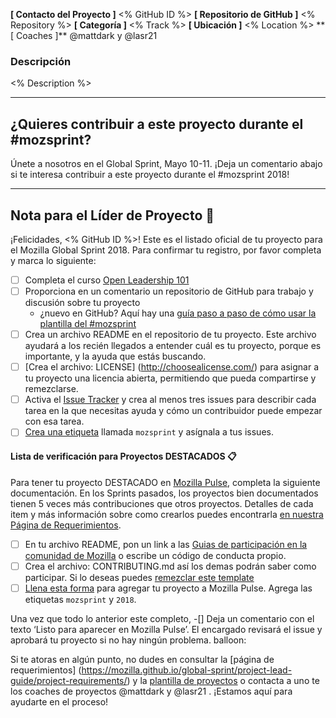 <!--- Deja todo lo que está abajo y da click en 'Submit new issue'  --->

**[ Contacto del Proyecto ]** <% GitHub ID %>
**[ Repositorio de GitHub ]** <% Repository %>
**[ Categoría ]**  <% Track %>
**[ Ubicación ]** <% Location %>
** [ Coaches ]** @mattdark y @lasr21

### Descripción
<% Description %>
***

## ¿Quieres contribuir a este proyecto durante el #mozsprint?
Únete a nosotros en el Global Sprint, Mayo 10-11. ¡Deja un comentario abajo si te interesa contribuir a este proyecto durante el #mozsprint 2018!

***

## Nota para el Líder de Proyecto :tada:
¡Felicidades, <% GitHub ID %>! Este es el listado oficial de tu proyecto para el Mozilla Global Sprint 2018. Para confirmar tu registro, por favor completa y marca lo siguiente:

- [ ] Completa el curso [Open Leadership 101](https://mozilla.teachable.com/p/open-leadership-101)
- [ ] Proporciona en un comentario un repositorio de GitHub para trabajo y discusión sobre tu proyecto
  - ¿nuevo en GitHub?  Aquí hay una [guía paso a paso de cómo usar la plantilla del #mozsprint](https://mozilla.github.io/global-sprint/project-lead-guide/templates/)
- [ ] Crea un archivo README en el repositorio de tu proyecto. Este archivo ayudará a los recién llegados a entender cuál es tu proyecto, porque es importante, y la ayuda que estás buscando.
- [ ] [Crea el archivo: LICENSE] (http://choosealicense.com/) para asignar a tu proyecto una licencia abierta, permitiendo que pueda compartirse y remezclarse.
- [ ] Activa el [Issue Tracker](https://mozilla.github.io/global-sprint/project-lead-guide/templates/#4-create-issues) y crea al menos tres issues para describir cada tarea en la que necesitas ayuda y cómo un contribuidor puede empezar con esa tarea.
- [ ] [Crea una etiqueta](https://mozilla.github.io/global-sprint/project-lead-guide/templates/#5-add-a-mozsprint-label) llamada `mozsprint` y asígnala a tus issues.

#### Lista de verificación para Proyectos DESTACADOS :clipboard:
Para tener tu proyecto DESTACADO en [Mozilla Pulse](http://mozillapulse.org/), completa la siguiente documentación. En los Sprints pasados, los proyectos bien documentados tienen 5 veces más contribuciones que otros proyectos. Detalles de cada item y más información sobre como crearlos puedes encontrarla [en nuestra Página de Requerimientos](https://mozilla.github.io/global-sprint/project-lead-guide/project-requirements/).

* [ ] En tu archivo README, pon un link a las [Guias de participación en la comunidad de Mozilla](https://www.mozilla.org/es-ES/about/governance/policies/participation/) o escribe un código de conducta propio.
* [ ] Crea el archivo: CONTRIBUTING.md así los demas podrán saber como participar. Si lo deseas puedes [remezclar este template](https://github.com/acabunoc/mozsprint-repo-template/blob/master/CONTRIBUTING_es.md)
* [ ] [Llena esta forma](https://www.mozillapulse.org/add) para agregar tu proyecto a Mozilla Pulse. Agrega las etiquetas  `mozsprint` y `2018`.

Una vez que todo lo anterior este completo,
-[] Deja un comentario con el texto ‘Listo para aparecer en Mozilla Pulse’. El encargado revisará el issue y aprobará tu proyecto si no hay ningún problema. balloon:

Si te atoras en algún punto, no dudes en consultar la [página de requerimientos] (https://mozilla.github.io/global-sprint/project-lead-guide/project-requirements/) y la [plantilla de proyectos](https://mozilla.github.io/global-sprint/project-lead-guide/templates/) o contacta a uno te los coaches de proyectos @mattdark y @lasr21 . ¡Estamos aquí para ayudarte en el proceso!